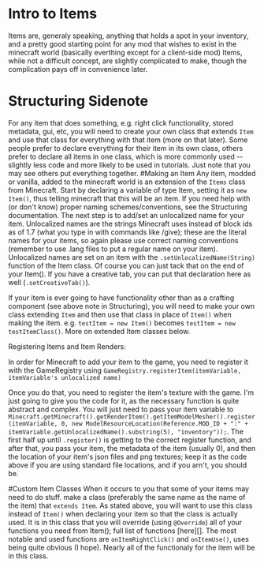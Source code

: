 # Intro to Items
Items are, generaly speaking, anything that holds a spot in your inventory, and a pretty good starting point for any mod that wishes to exist in the minecraft world (basically everthing except for a client-side mod)
Items, while not a difficult concept, are slightly complicated to make, though the complication pays off in convenience later.
# Structuring Sidenote
For any item that does something, e.g. right click functionality, stored metadata, gui, etc, you will need to create your own class that extends `Item` and use that class for everything with that item (more on that later). Some people prefer to declare everything for their item in its own class, others prefer to declare all items in one class, which is more commonly used -- slightly less code and more likely to be used in tutorials. Just note that you may see others put everything together.
#Making an Item
Any item, modded or vanilla, added to the minecraft world is an extension of the `Items` class from Minecraft. Start by declaring a variable of type Item, setting it as `new Item()`, thus telling minecraft that this will be an item. If you need help with (or don't know) proper naming schemes/conventions, see the Structuring documentation. The next step is to add/set an unlocalized name for your item. Unlocalized names are the strings Minecraft uses instead of block ids as of 1.7 (what you type in with commands like /give); these are the literal names for your items, so again please use correct naming conventions (remember to use .lang files to put a regular name on your item). Unlocalized names are set on an item with the `.setUnlocalizedName(String)` function of the Item class. Of course you can just tack that on the end of your Item(). If you have a creative tab, you can put that declaration here as well (`.setCreativeTab()`).

If your item is ever going to have functionality other than as a crafting component (see above note in Structuring), you will need to make your own class extending `Item` and then use that class in place of `Item()` when making the item. e.g. `testItem = new Item()` becomes `testItem = new testItemClass()`. More on extended Item classes below.

Registering Items and Item Renders:

In order for Minecraft to add your item to the game, you need to register it with the GameRegistry using `GameRegistry.registerItem(itemVariable, itemVariable's unlocalized name)`

Once you do that, you need to register the item's texture with the game. I'm just going to give you the code for it, as the necessary function is quite abstract and complex. You will just need to pass your item variable to `Minecraft.getMinecraft().getRenderItem().getItemModelMesher().register(itemVariable, 0, new ModelResourceLocation(Reference.MOD_ID + ":" + itemVariable.getUnlocalizedName().substring(5), "inventory"));`. The first half up until `.register()` is getting to the correct register function, and after that, you pass your item, the metadata of the item (usually 0), and then the location of your item's json files and png textures; keep it as the code above if you are using standard file locations, and if you arn't, you should be.

#Custom Item Classes
When it occurs to you that some of your items may need to do stuff. make a class (preferably the same name as the name of the item) that `extends Item`. As stated above, you will want to use this class instead of `Item()` when declaring your item so that the class is actually used. It is in this class that you will override (using `@Override`) all of your functions you need from Item(); full list of functions [here][]. The most notable and used functions are `onItemRightClick()` and `onItemUse()`, uses being quite obvious (I hope). Nearly all of the functionaly for the item will be in this class.
